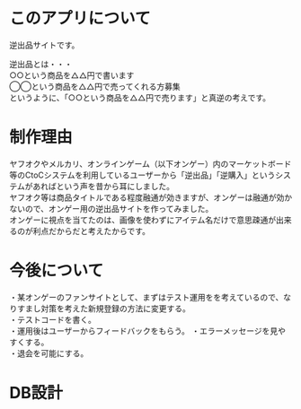 # このアプリについて
逆出品サイトです。  
  
逆出品とは・・・  
○○という商品を△△円で書います  
◯◯という商品を△△円で売ってくれる方募集  
というように、「○○という商品を△△円で売ります」と真逆の考えです。  
  
# 制作理由
ヤフオクやメルカリ、オンラインゲーム（以下オンゲー）内のマーケットボード等のCtoCシステムを利用しているユーザーから「逆出品」「逆購入」というシステムがあればという声を昔から耳にしました。  
ヤフオク等は商品タイトルである程度融通が効きますが、オンゲーは融通が効かないので、オンゲー用の逆出品サイトを作ってみました。  
オンゲーに視点を当てたのは、画像を使わずにアイテム名だけで意思疎通が出来るのが利点だからだと考えたからです。  
  
# 今後について
・某オンゲーのファンサイトとして、まずはテスト運用をを考えているので、なりすまし対策を考えた新規登録の方法に変更する。  
・テストコードを書く。   
・運用後はユーザーからフィードバックをもらう。 
・エラーメッセージを見やすくする。  
・退会を可能にする。  
  
# DB設計

